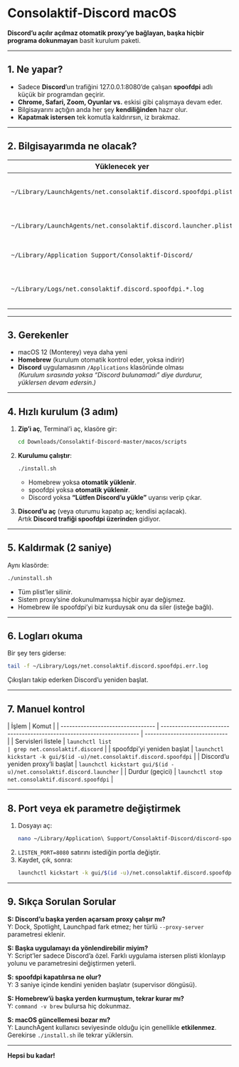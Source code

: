 # Consolaktif-Discord macOS

**Discord’u açılır açılmaz otomatik proxy’ye bağlayan, başka hiçbir programa dokunmayan** basit kurulum paketi.

---

## 1. Ne yapar?

- Sadece **Discord**’un trafiğini 127.0.0.1:8080’de çalışan **spoofdpi** adlı küçük bir programdan geçirir.
- **Chrome, Safari, Zoom, Oyunlar vs.** eskisi gibi çalışmaya devam eder.
- Bilgisayarını açtığın anda her şey **kendiliğinden** hazır olur.
- **Kapatmak istersen** tek komutla kaldırırsın, iz bırakmaz.

---

## 2. Bilgisayarımda ne olacak?

| Yüklenecek yer                                                  | İçerik                           |
| --------------------------------------------------------------- | -------------------------------- |
| `~/Library/LaunchAgents/net.consolaktif.discord.spoofdpi.plist` | spoofdpi’yi sürekli ayakta tutar |
| `~/Library/LaunchAgents/net.consolaktif.discord.launcher.plist` | Discord’u proxy’li başlatır      |
| `~/Library/Application Support/Consolaktif-Discord/`            | Script’ler ve durum dosyaları    |
| `~/Library/Logs/net.consolaktif.discord.spoofdpi.*.log`         | Olası hataları burada görürsün   |

---

## 3. Gerekenler

- macOS 12 (Monterey) veya daha yeni
- **Homebrew** (kurulum otomatik kontrol eder, yoksa indirir)
- **Discord** uygulamasının `/Applications` klasöründe olması  
  _(Kurulum sırasında yoksa “Discord bulunamadı” diye durdurur, yüklersen devam edersin.)_

---

## 4. Hızlı kurulum (3 adım)

1. **Zip’i aç**, Terminal’i aç, klasöre gir:

   ```bash
   cd Downloads/Consolaktif-Discord-master/macos/scripts
   ```

2. **Kurulumu çalıştır**:

   ```bash
   ./install.sh
   ```

   - Homebrew yoksa **otomatik yüklenir**.
   - spoofdpi yoksa **otomatik yüklenir**.
   - Discord yoksa **“Lütfen Discord’u yükle”** uyarısı verip çıkar.

3. **Discord’u aç** (veya oturumu kapatıp aç; kendisi açılacak).  
   Artık **Discord trafiği spoofdpi üzerinden** gidiyor.

---

## 5. Kaldırmak (2 saniye)

Aynı klasörde:

```bash
./uninstall.sh
```

- Tüm plist’ler silinir.
- Sistem proxy’sine dokunulmamışsa hiçbir ayar değişmez.
- Homebrew ile spoofdpi’yi biz kurduysak onu da siler (isteğe bağlı).

---

## 6. Logları okuma

Bir şey ters giderse:

```bash
tail -f ~/Library/Logs/net.consolaktif.discord.spoofdpi.err.log
```

Çıkışları takip ederken Discord’u yeniden başlat.

---

## 7. Manuel kontrol

| İşlem                             | Komut                                                                  |
| --------------------------------- | ---------------------------------------------------------------------- | ----------------------------- |
| Servisleri listele                | `launchctl list                                                        | grep net.consolaktif.discord` |
| spoofdpi’yi yeniden başlat        | `launchctl kickstart -k gui/$(id -u)/net.consolaktif.discord.spoofdpi` |
| Discord’u yeniden proxy’li başlat | `launchctl kickstart gui/$(id -u)/net.consolaktif.discord.launcher`    |
| Durdur (geçici)                   | `launchctl stop net.consolaktif.discord.spoofdpi`                      |

---

## 8. Port veya ek parametre değiştirmek

1. Dosyayı aç:
   ```bash
   nano ~/Library/Application\ Support/Consolaktif-Discord/discord-spoofdpi.sh
   ```
2. `LISTEN_PORT=8080` satırını istediğin portla değiştir.
3. Kaydet, çık, sonra:
   ```bash
   launchctl kickstart -k gui/$(id -u)/net.consolaktif.discord.spoofdpi
   ```

---

## 9. Sıkça Sorulan Sorular

**S: Discord’u başka yerden açarsam proxy çalışır mı?**  
Y: Dock, Spotlight, Launchpad fark etmez; her türlü `--proxy-server` parametresi eklenir.

**S: Başka uygulamayı da yönlendirebilir miyim?**  
Y: Script’ler sadece Discord’a özel. Farklı uygulama istersen plisti klonlayıp yolunu ve parametresini değiştirmen yeterli.

**S: spoofdpi kapatılırsa ne olur?**  
Y: 3 saniye içinde kendini yeniden başlatır (supervisor döngüsü).

**S: Homebrew’ü başka yerden kurmuştum, tekrar kurar mı?**  
Y: `command -v brew` bulursa hiç dokunmaz.

**S: macOS güncellemesi bozar mı?**  
Y: LaunchAgent kullanıcı seviyesinde olduğu için genellikle **etkilenmez**. Gerekirse `./install.sh` ile tekrar yüklersin.

---

**Hepsi bu kadar!**
